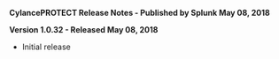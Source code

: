 **CylancePROTECT Release Notes - Published by Splunk May 08, 2018**


**Version 1.0.32 - Released May 08, 2018**

* Initial release
